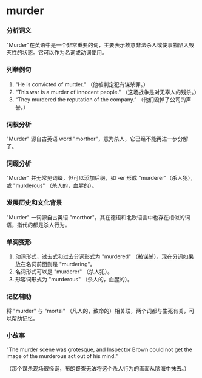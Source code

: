 # murder

### 分析词义

  

"Murder"在英语中是一个非常重要的词，主要表示故意非法杀人或使事物陷入毁灭性的状态。它可以作为名词或动词使用。

  

### 列举例句

  

1.  "He is convicted of murder." （他被判定犯有谋杀罪。）
2.  "This war is a murder of innocent people." （这场战争是对无辜人的残杀。）
3.  “They murdered the reputation of the company.” （他们毁掉了公司的声誉。）

  

### 词根分析

  

"Murder" 源自古英语 word "morthor"，意为杀人，它已经不能再进一步分解了。

  

### 词缀分析

  

"Murder" 并无常见词缀，但可以添加后缀，如 -er 形成 "murderer"（杀人犯），或 "murderous" （杀人的，血腥的）。

  

### 发展历史和文化背景

  

"Murder" 一词源自古英语 "morthor"，其在德语和北欧语言中也存在相似的词语，指代的都是杀人行为。

  

### 单词变形

  

1.  动词形式，过去式和过去分词形式为 "murdered" （被谋杀），现在分词如果放在名词前面则是 "murdering"。
2.  名词形式可以是 "murderer" （杀人犯）。
3.  形容词形式为 "murderous" （杀人的，血腥的）。

  

### 记忆辅助

  

将 "murder" 与 "mortal" （凡人的，致命的）相关联，两个词都与生死有关，可以帮助记忆。

  

### 小故事

  

"The murder scene was grotesque, and Inspector Brown could not get the image of the murderous act out of his mind."

  

（那个谋杀现场很怪诞，布朗督查无法将这个杀人行为的画面从脑海中抹去。）
